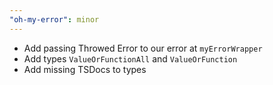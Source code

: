 ```yaml
---
"oh-my-error": minor
---
```


- Add passing Throwed Error to our error at `myErrorWrapper`
- Add types `ValueOrFunctionAll` and `ValueOrFunction`
- Add missing TSDocs to types
